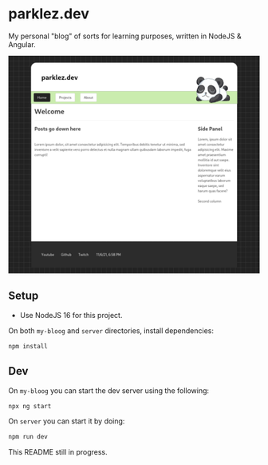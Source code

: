 # parklez.dev
My personal "blog" of sorts for learning purposes, written in NodeJS & Angular.

![early](front.png)

## Setup
- Use NodeJS 16 for this project.

On both `my-bloog` and `server` directories, install dependencies:
```sh
npm install
```

## Dev
On `my-bloog` you can start the dev server using the following:
```sh
npx ng start
```
On `server` you can start it by doing:
```sh
npm run dev
```

This README still in progress.